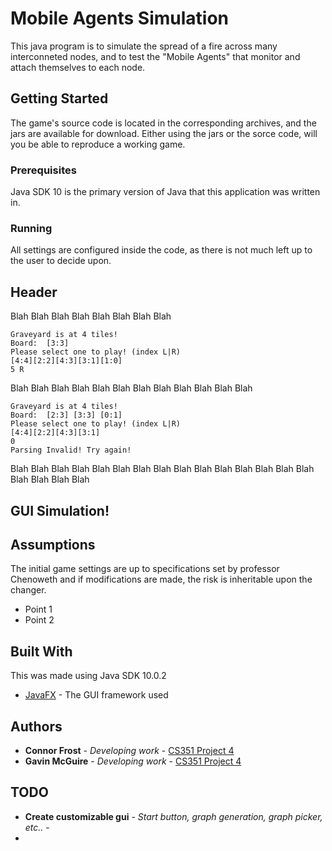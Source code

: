 # Mobile Agents Simulation

This java program is to simulate the spread of a fire across many interconneted nodes, and to test the "Mobile Agents" that monitor and attach themselves to each node. 

## Getting Started

The game's source code is located in the corresponding archives, and the jars are available for download. Either using the jars or the sorce code, will you be able to reproduce a working game.

### Prerequisites

Java SDK 10 is the primary version of Java that this application was written in.

### Running

All settings are configured inside the code, as there is not much left up to the user to decide upon.

## Header

Blah Blah Blah Blah Blah Blah Blah Blah 

```
Graveyard is at 4 tiles!
Board:	[3:3] 
Please select one to play! (index L|R)
[4:4][2:2][4:3][3:1][1:0]
5 R
```

Blah Blah Blah Blah Blah Blah Blah Blah Blah Blah Blah Blah 

```
Graveyard is at 4 tiles!
Board:	[2:3] [3:3] [0:1] 
Please select one to play! (index L|R)
[4:4][2:2][4:3][3:1]
0
Parsing Invalid! Try again!
```

Blah Blah Blah Blah Blah Blah Blah Blah Blah Blah Blah Blah Blah Blah Blah Blah Blah Blah Blah 

## GUI Simulation!

## Assumptions

The initial game settings are up to specifications set by professor Chenoweth and if modifications are made, the risk is inheritable upon the changer.

* Point 1
* Point 2

## Built With
This was made using Java SDK 10.0.2
* [JavaFX](https://openjfx.io/) - The GUI framework used

## Authors

* **Connor Frost** - *Developing work* - [CS351 Project 4](https://csgit.cs.unm.edu/frostc/)
* **Gavin McGuire** - *Developing work* - [CS351 Project 4](https://csgit.cs.unm.edu/mcguireg/)

## TODO

* **Create customizable gui** - *Start button, graph generation, graph picker, etc..* - 
* 